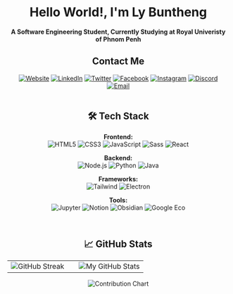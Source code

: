 <div align="center">
<h1>Hello World!, I'm Ly Buntheng</h1>
  
**A Software Engineering Student, Currently Studying at Royal Univeristy of Phnom Penh**

## Contact Me
</div>
<div align="center">
  <a href="https://yourportfolio.com"><img src="https://img.shields.io/badge/-Portfolio-4A154B?style=flat-square&logo=google-chrome&logoColor=white" alt="Website"></a>
  <a href="https://linkedin.com/in/yourprofile"><img src="https://img.shields.io/badge/-LinkedIn-0077B5?style=flat-square&logo=linkedin&logoColor=white" alt="LinkedIn"></a>
  <a href="https://twitter.com/yourhandle"><img src="https://img.shields.io/badge/-Twitter-1DA1F2?style=flat-square&logo=twitter&logoColor=white" alt="Twitter"></a>
  <a href="https://facebook.com/yourfacebook"><img src="https://img.shields.io/badge/-Facebook-%231877F2?style=flat-square&logo=facebook&logoColor=white" alt="Facebook"></a>
  <a href="https://instagram.com/yourinstagram"><img src="https://img.shields.io/badge/-Instagram-%23E4405F?style=flat-square&logo=instagram&logoColor=white" alt="Instagram"></a>
  <a href="https://discord.com/yourdiscord"><img src="https://img.shields.io/badge/-Discord-%237289DA?style=flat-square&logo=discord&logoColor=white" alt="Discord"></a>
  <a href="mailto:youremail@domain.com"><img src="https://img.shields.io/badge/-Email-D14836?style=flat-square&logo=gmail&logoColor=white" alt="Email"></a>
</div>

<br/>


<div align="center">

  ## 🛠 Tech Stack
  
**Frontend:**<br/>
<img src="https://img.shields.io/badge/-HTML5-E34F26?style=flat-square&logo=html5&logoColor=white" alt="HTML5">
<img src="https://img.shields.io/badge/-CSS3-1572B6?style=flat-square&logo=css3&logoColor=white" alt="CSS3">
<img src="https://img.shields.io/badge/-JavaScript-F7DF1E?style=flat-square&logo=javascript&logoColor=black" alt="JavaScript">
<img src="https://img.shields.io/badge/-Sass-CC6699?style=flat-square&logo=sass&logoColor=white" alt="Sass">
<img src="https://img.shields.io/badge/-React-61DAFB?style=flat-square&logo=react&logoColor=black" alt="React">

**Backend:**<br/>
<img src="https://img.shields.io/badge/-Node.js-339933?style=flat-square&logo=node.js&logoColor=white" alt="Node.js">
<img src="https://img.shields.io/badge/-Python-3776AB?style=flat-square&logo=python&logoColor=white" alt="Python">
<img src="https://img.shields.io/badge/-Java-007396?style=flat-square&logo=java&logoColor=white" alt="Java">



**Frameworks:**<br/>
<img src="https://img.shields.io/badge/-Tailwind-06B6D4?style=flat-square&logo=tailwind-css&logoColor=white" alt="Tailwind">
<img src="https://img.shields.io/badge/-Electron-47848F?style=flat-square&logo=electron&logoColor=white" alt="Electron">



**Tools:**<br/>
<img src="https://img.shields.io/badge/-Jupyter-F37626?style=flat-square&logo=jupyter&logoColor=white" alt="Jupyter">
<img src="https://img.shields.io/badge/-Notion-000000?style=flat-square&logo=notion&logoColor=white" alt="Notion">
<img src="https://img.shields.io/badge/-Obsidian-4E3F72?style=flat-square&logo=obsidian&logoColor=white" alt="Obsidian">
<img src="https://img.shields.io/badge/Google%20Eco-4285F4?style=flat-square&logo=google&logoColor=white" alt="Google Eco">
</div>

<br/>


<div align="center">

  ## 📈 GitHub Stats
<table border="0">
  <tr>
    <td width="50%">
      <img src="https://streak-stats.demolab.com?user=newbieinthearea&theme=default" alt="GitHub Streak">
    </td>
    <td width="50%">
      <img src="https://github-readme-stats.vercel.app/api/?username=newbieinthearea&count_private=true&theme=default&show_icons=true" alt="My GitHub Stats">
    </td>
  </tr>
</table>
<img src="https://github-readme-activity-graph.vercel.app/graph?username=newbieinthearea&theme=github-compact" alt="Contribution Chart">
</div>
